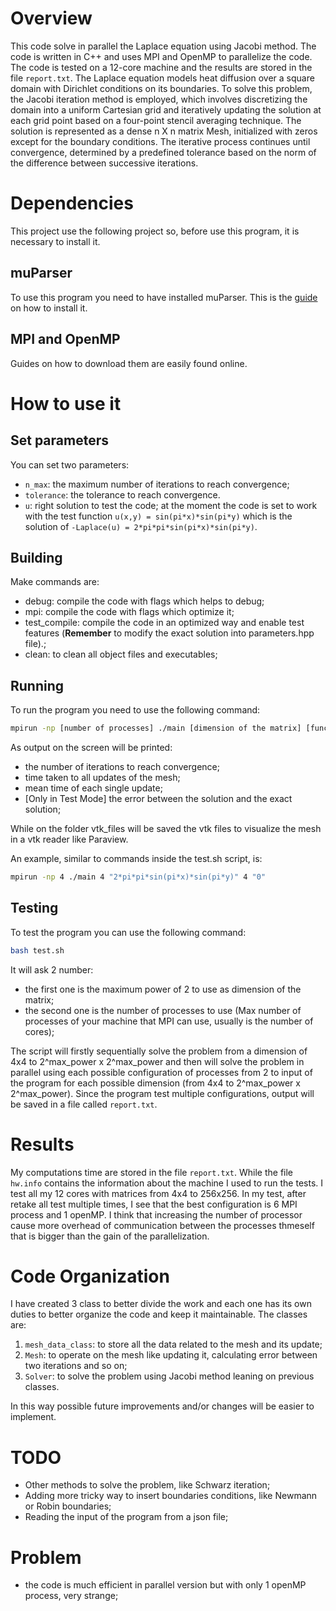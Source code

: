 # Overview 
This code solve in parallel the Laplace equation using Jacobi method. The code is written in C++ and uses MPI and OpenMP to parallelize the code. The code is tested on a 12-core machine and the results are stored in the file `report.txt`.
The Laplace equation models heat diffusion over a square domain with Dirichlet conditions on its boundaries. To solve this problem, the Jacobi iteration method is employed, which involves discretizing the domain into a uniform Cartesian grid and iteratively updating the solution at each grid point based on a four-point stencil averaging technique. The solution is represented as a dense n X n matrix Mesh, initialized with zeros except for the boundary conditions. The iterative process continues until convergence, determined by a predefined tolerance based on the norm of the difference between successive iterations.


# Dependencies
This project use the following project so, before use this program, it is necessary to install it.

## muParser
To use this program you need to have installed muParser. This is the [guide](https://github.com/beltoforion/muparser/blob/master/Install.txt) on how to install it.

## MPI and OpenMP
Guides on how to download them are easily found online.

# How to use it

## Set parameters
You can set two parameters:
- `n_max`: the maximum number of iterations to reach convergence;
- `tolerance`: the tolerance to reach convergence.
- `u`: right solution to test the code; at the moment the code is set to work with the test function `u(x,y) = sin(pi*x)*sin(pi*y)` which is the solution of ```-Laplace(u) = 2*pi*pi*sin(pi*x)*sin(pi*y)```.

## Building
Make commands are: 
- debug: compile the code with flags which helps to debug; 
- mpi: compile the code with flags which optimize it;
- test_compile: compile the code in an optimized way and enable test features (**Remember** to modify the exact solution into parameters.hpp file).;
- clean: to clean all object files and executables;

## Running
To run the program you need to use the following command:
```bash
mpirun -np [number of processes] ./main [dimension of the matrix] [function f to work with] [number of openMP threads] [boundaries function]
```

As output on the screen will be printed: 
- the number of iterations to reach convergence; 
- time taken to all updates of the mesh; 
- mean time of each single update;
- [Only in Test Mode] the error between the solution and the exact solution;

While on the folder vtk_files will be saved the vtk files to visualize the mesh in a vtk reader like Paraview.

An example, similar to commands inside the test.sh script, is:
```bash
mpirun -np 4 ./main 4 "2*pi*pi*sin(pi*x)*sin(pi*y)" 4 "0"
```

## Testing
To test the program you can use the following command:
```bash
bash test.sh
```
It will ask 2 number: 
- the first one is the maximum power of 2 to use as dimension of the matrix;
- the second one is the number of processes to use (Max number of processes of your machine that MPI can use, usually is the number of cores);

The script will firstly sequentially solve the problem from a dimension of 4x4 to 2^max_power x 2^max_power and then will solve the problem in parallel using each possible configuration of processes from 2 to input of the program for each possible dimension (from 4x4 to 2^max_power x 2^max_power). Since the program test multiple configurations, output will be saved in a file called `report.txt`.

# Results
My computations time are stored in the file `report.txt`. While the file `hw.info` contains the information about the machine I used to run the tests. I test all my 12 cores with matrices from 4x4 to 256x256.
In my test, after retake all test multiple times, I see that the best configuration is 6 MPI process and 1 openMP. I think that increasing the number of processor cause more overhead of communication between the processes thmeself that is bigger than the gain of the parallelization.

# Code Organization
I have created 3 class to better divide the work and each one has its own duties to better organize the code and keep it maintainable.
The classes are:
1) `mesh_data_class`: to store all the data related to the mesh and its update; 
2) `Mesh`: to operate on the mesh like updating it, calculating error between two iterations and so on; 
3) `Solver`: to solve the problem using Jacobi method leaning on previous classes.

In this way possible future improvements and/or changes will be easier to implement.

# TODO
- Other methods to solve the problem, like Schwarz iteration;
- Adding more tricky way to insert boundaries conditions, like Newmann or Robin boundaries;
- Reading the input of the program from a json file;

# Problem
- the code is much efficient in parallel version but with only 1 openMP process, very strange;